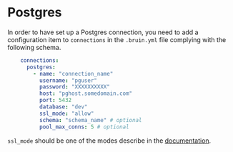# Postgres

In order to have set up a Postgres connection, you need to add a configuration item to `connections` in the `.bruin.yml` file complying with the following schema.

```yaml
    connections:
      postgres:
        - name: "connection_name"
          username: "pguser"
          password: "XXXXXXXXXX"
          host: "pghost.somedomain.com"
          port: 5432
          database: "dev"
          ssl_mode: "allow"
          schema: "schema_name" # optional
          pool_max_conns: 5 # optional
```

`ssl_mode` should be one of the modes describe in the [documentation](https://www.postgresql.org/docs/current/libpq-ssl.html#LIBPQ-SSL-PROTECTION).
